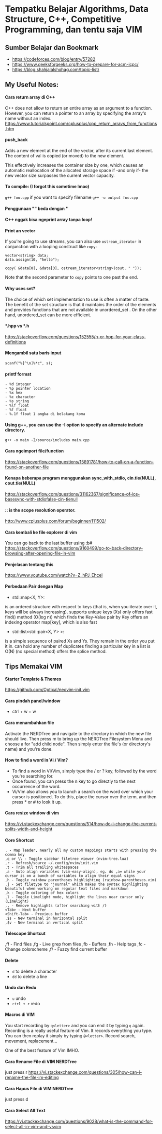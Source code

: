 # Tempatku Belajar Algorithms, Data Structure, C++, Competitive Programming, dan tentu saja VIM

## Sumber Belajar dan Bookmark

* https://codeforces.com/blog/entry/57282
* https://www.geeksforgeeks.org/how-to-prepare-for-acm-icpc/
* https://blog.shahjalalshohag.com/topic-list/

## My Useful Notes:

#### Cara return array di C++
C++ does not allow to return an entire array as an argument to a function. However, you can return a pointer to an array by specifying the array's name without an index.
https://www.tutorialspoint.com/cplusplus/cpp_return_arrays_from_functions.htm

#### push_back 
Adds a new element at the end of the vector, after its current last element. The content of val is copied (or moved) to the new element.

This effectively increases the container size by one, which causes an automatic reallocation of the allocated storage space if -and only if- the new vector size surpasses the current vector capacity.

#### To compile: (I forgot this sometime lmao)
`g++ foo.cpp` 
if you want to specify filename 
`g++ -o output foo.cpp`

#### Penggunaan "" beda dengan ''

#### C++ nggak bisa ngeprint array tanpa loop!

#### Print an vector

If you're going to use streams, you can also use `ostream_iterator` in conjunction with a looping construct like `copy`:

	vector<string> data;
	data.assign(10, "hello");

	copy( &data[0], &data[3], ostream_iterator<string>(cout, " "));

Note that the second parameter to `copy` points to one past the end. 


#### Why uses set?

The choice of which set implementation to use is often a matter of taste. The
benefit of the set structure is that it maintains the order of the elements and
provides functions that are not available in unordered_set . On the other hand,
unordered_set can be more efficient.

#### *.hpp vs *.h
https://stackoverflow.com/questions/152555/h-or-hpp-for-your-class-definitions 

#### Mengambil satu baris input
```
scanf("%[^\n]%*c", s);
```

#### printf format
```
- %d integer
- %p pointer location
- %x hex
- %c character
- %s string
- %lf float
- %f float
- %.1f float 1 angka di belakang koma
```


#### Using g++, you can use the -I option to specify an alternate include directory.

`g++ -o main -I/source/includes main.cpp`

#### Cara ngeimport file/function
https://stackoverflow.com/questions/15891781/how-to-call-on-a-function-found-on-another-file

#### Kenapa beberapa program menggunakan sync_with_stdio, cin.tie(NULL), cout.tie(NULL)
https://stackoverflow.com/questions/31162367/significance-of-ios-basesync-with-stdiofalse-cin-tienull

#### :: is the scope resolution operator.
http://www.cplusplus.com/forum/beginner/111502/

#### Cara kembali ke file explorer di vim
You can go back to the last buffer using :b#
https://stackoverflow.com/questions/9160499/go-to-back-directory-browsing-after-opening-file-in-vim

#### Penjelasan tentang this
https://www.youtube.com/watch?v=Z_hPJ_EhceI


#### Perbedaan Pair dengan Map
* std::map<X, Y>:

is an ordered structure with respect to keys (that is, when you iterate over it, keys will be always increasing).
supports unique keys (Xs) only
offers fast find() method (O(log n)) which finds the Key-Value pair by Key
offers an indexing operator map[key], which is also fast

* std::list<std::pair<X, Y> >:

is a simple sequence of paired Xs and Ys. They remain in the order you put it in.
can hold any number of duplicates
finding a particular key in a list is O(N) (no special method)
offers the splice method.




## Tips Memakai VIM

#### Starter Template & Themes
https://github.com/Optixal/neovim-init.vim

#### Cara pindah panel/window
* ctrl + w + w

#### Cara menambahkan file
Activate the NERDTree and navigate to the directory in which the new file should live. Then press m to bring up the NERDTree Filesystem Menu and choose a for "add child node". Then simply enter the file's (or directory's name) and you're done.

#### How to find a word in Vi / Vim? 
* To find a word in Vi/Vim, simply type the / or ? key, followed by the word you're searching for.
* Once found, you can press the n key to go directly to the next occurrence of the word.
* Vi/Vim also allows you to launch a search on the word over which your cursor is positioned. To do this, place the cursor over the term, and then press * or # to look it up.

#### Cara resize window di vim
https://vi.stackexchange.com/questions/514/how-do-i-change-the-current-splits-width-and-height

#### Core Shortcut
    , - Map leader, nearly all my custom mappings starts with pressing the comma key
    ,q or \\ - Toggle sidebar filetree viewer (nvim-tree.lua)
    ,r - Refresh/source ~/.config/nvim/init.vim
    ,t - Trim all trailing whitespaces
    ,a - Auto align variables (vim-easy-align), eg. do ,a= while your cursor is on a bunch of variables to align their equal signs
    ,h - Toggle rainbow parentheses highlighting (rainbow-parentheses.vim)
    ,j - Set filetype to "journal" which makes the syntax highlighting beautiful when working on regular text files and markdown
    ,k - Toggle coloring of hex colors
    ,l - Toggle Limelight mode, highlight the lines near cursor only (Limelight)
    ,, - Remove highlights (after searching with /)
    <Tab> - Next buffer
    <Shift-Tab> - Previous buffer
    ,$s - New terminal in horizontal split
    ,$v - New terminal in vertical split

#### Telescope Shortcut
  ,ff - Find files
  ,fg - Live grep from files
  ,fb - Buffers
  ,fh - Help tags
  ,fc - Change colorscheme
  ,f/ - Fuzzy find current buffer

#### Delete
* `d` to delete a character
* `dd` to delete a line

#### Undo dan Redo
* `u` undo
* `ctrl + r` redo

#### Macros di VIM
You start recording by `q<letter>` and you can end it by typing `q` again.
Recording is a really useful feature of Vim.
It records everything you type. You can then replay it simply by typing `@<letter>`. Record search, movement, replacement...

One of the best feature of Vim IMHO.

#### Cara Rename File di VIM NERDTree
just press r
https://vi.stackexchange.com/questions/305/how-can-i-rename-the-file-im-editing

#### Cara Hapus File di VIM NERDTree
just press d

#### Cara Select All Text
https://vi.stackexchange.com/questions/9028/what-is-the-command-for-select-all-in-vim-and-vsvim
